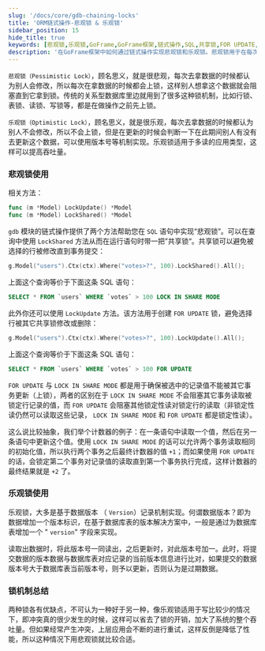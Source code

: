 ```yaml
---
slug: '/docs/core/gdb-chaining-locks'
title: 'ORM链式操作-悲观锁 & 乐观锁'
sidebar_position: 15
hide_title: true
keywords: [悲观锁,乐观锁,GoFrame,GoFrame框架,链式操作,SQL,共享锁,FOR UPDATE,LOCK IN SHARE MODE,事务]
description: '在GoFrame框架中如何通过链式操作实现悲观锁和乐观锁。悲观锁用于在每次数据访问时上锁以避免冲突，常用于高并发场景；而乐观锁则通过版本号机制检查数据更新，适用于多读少写的场合。详细分析了适用场景、实现方法及锁机制的优缺点，帮助开发者优化数据库性能。'
---
```


`悲观锁（Pessimistic Lock）`，顾名思义，就是很悲观，每次去拿数据的时候都认为别人会修改，所以每次在拿数据的时候都会上锁，这样别人想拿这个数据就会阻塞直到它拿到锁。传统的关系型数据库里边就用到了很多这种锁机制，比如行锁、表锁、读锁、写锁等，都是在做操作之前先上锁。

`乐观锁（Optimistic Lock）`，顾名思义，就是很乐观，每次去拿数据的时候都认为别人不会修改，所以不会上锁，但是在更新的时候会判断一下在此期间别人有没有去更新这个数据，可以使用版本号等机制实现。乐观锁适用于多读的应用类型，这样可以提高吞吐量。

### 悲观锁使用

相关方法：

```go
func (m *Model) LockUpdate() *Model
func (m *Model) LockShared() *Model
```

`gdb` 模块的链式操作提供了两个方法帮助您在 `SQL` 语句中实现“悲观锁”。可以在查询中使用 `LockShared` 方法从而在运行语句时带一把”共享锁“。共享锁可以避免被选择的行被修改直到事务提交：

```go
g.Model("users").Ctx(ctx).Where("votes>?", 100).LockShared().All();
```

上面这个查询等价于下面这条 SQL 语句：

```sql
SELECT * FROM `users` WHERE `votes` > 100 LOCK IN SHARE MODE
```

此外你还可以使用 `LockUpdate` 方法。该方法用于创建 `FOR UPDATE` 锁，避免选择行被其它共享锁修改或删除：

```go
g.Model("users").Ctx(ctx).Where("votes>?", 100).LockUpdate().All();
```

上面这个查询等价于下面这条 SQL 语句：

```sql
SELECT * FROM `users` WHERE `votes` > 100 FOR UPDATE
```

`FOR UPDATE` 与 `LOCK IN SHARE MODE` 都是用于确保被选中的记录值不能被其它事务更新（上锁），两者的区别在于 `LOCK IN SHARE MODE` 不会阻塞其它事务读取被锁定行记录的值，而 `FOR UPDATE` 会阻塞其他锁定性读对锁定行的读取（非锁定性读仍然可以读取这些记录， `LOCK IN SHARE MODE` 和 `FOR UPDATE` 都是锁定性读）。

这么说比较抽象，我们举个计数器的例子：在一条语句中读取一个值，然后在另一条语句中更新这个值。使用 `LOCK IN SHARE MODE` 的话可以允许两个事务读取相同的初始化值，所以执行两个事务之后最终计数器的值 `+1`；而如果使用 `FOR UPDATE` 的话，会锁定第二个事务对记录值的读取直到第一个事务执行完成，这样计数器的最终结果就是 `+2` 了。

### 乐观锁使用

乐观锁，大多是基于数据版本 （ `Version`）记录机制实现。何谓数据版本？即为数据增加一个版本标识，在基于数据库表的版本解决方案中，一般是通过为数据库表增加一个 " `version`" 字段来实现。

读取出数据时，将此版本号一同读出，之后更新时，对此版本号加一。此时，将提交数据的版本数据与数据库表对应记录的当前版本信息进行比对，如果提交的数据版本号大于数据库表当前版本号，则予以更新，否则认为是过期数据。

### 锁机制总结

两种锁各有优缺点，不可认为一种好于另一种，像乐观锁适用于写比较少的情况下，即冲突真的很少发生的时候，这样可以省去了锁的开销，加大了系统的整个吞吐量。但如果经常产生冲突，上层应用会不断的进行重试，这样反倒是降低了性能，所以这种情况下用悲观锁就比较合适。